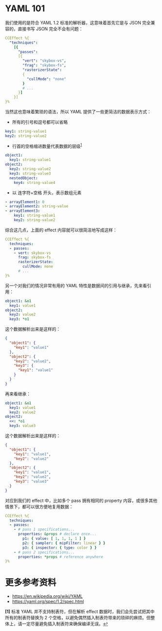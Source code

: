 # YAML 101
我们使用的是符合 YAML 1.2 标准的解析器，这意味着首先它是与 JSON 完全兼容的，直接书写 JSON 完全不会有问题：

```yaml
CCEffect %{
  "techniques":
    [{
      "passes":
      [{
        "vert": "skybox-vs",
        "frag": "skybox-fs",
        "rasterizerState":
        {
          "cullMode": "none"
        }
        # ...
      }]
    }]
}%
```

当然这也意味着繁琐的语法，所以 YAML 提供了一些更简洁的数据表示方式：

* 所有的引号和逗号都可以省略

```yaml
key1: string-value1
key2: string-value2
```

* 行首的空格缩进数量代表数据的层级<sup id="a1">[1](#f1)</sup>

```yaml
object1:
  key1: string-value1
object2:
  key2: string-value2
  key3: string-value3
  nestedObject:
    key4: string-value4
```

* 以 连字符+空格 开头，表示数组元素

```yaml
- arrayElement1: 0
- arrayElement2: string-value
- arrayElement3:
    key1: string-value1
    key2: string-value2
```

综合这几点，上面的 effect 内容就可以很简洁地写成这样：

```yaml
CCEffect %{
  techniques:
  - passes:
    - vert: skybox-vs
      frag: skybox-fs
      rasterizerState:
        cullMode: none
      # ...
}%
```

另一个对我们的情况非常有用的 YAML 特性是数据间的引用与继承，先来看引用：

```yaml
object1: &o1
  key1: value1
object2:
  key2: value2
  key3: *o1
```

这个数据解析出来是这样的：

```json
{
  "object1": {
    "key1": "value1"
  },
  "object2": {
    "key2": "value2",
    "key3": {
      "key1": "value1"
    }
  }
}
```

再来看继承：

```yaml
object1: &o1
  key1: value1
  key2: value2
object2:
  <<: *o1
  key3: value3
```

这个数据解析出来是这样的：

```json
{
  "object1": {
    "key1": "value1",
    "key2": "value2"
  },
  "object2": {
    "key1": "value1",
    "key2": "value2",
    "key3": "value3"
  }
}
```

对应到我们的 effect 中，比如多个 pass 拥有相同的 property 内容，或很多其他情景下，都可以很方便地复用数据：

```yaml
CCEffect %{
  techniques:
  - passes:
    - # pass 1 specifications...
      properties: &props # declare once...
        p1: { value: [ 1, 1, 1, 1 ] }
        p2: { sampler: { mipFilter: linear } }
        p3: { inspector: { type: color } }
    - # pass 2 specifications...
      properties: *props # reference anywhere
}%
```

# 更多参考资料
* https://en.wikipedia.org/wiki/YAML
* https://yaml.org/spec/1.2/spec.html

<b id="f1">[1]</b> 标准 YAML 并不支持制表符，但在解析 effect 数据时，我们会先尝试把其中所有的制表符替换为 2 个空格，以避免偶然插入制表符带来的琐碎的麻烦。但整体上，请一定尽量避免插入制表符来确保编译无误。[↩](#a1)<br>
